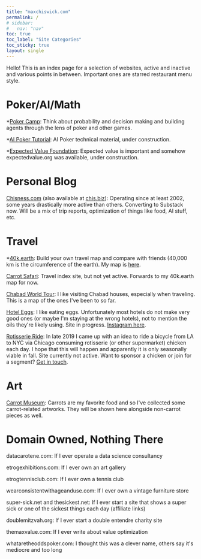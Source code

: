 ```yaml
---
title: "maxchiswick.com"
permalink: /
# sidebar:
#   nav: "nav"
toc: true
toc_label: "Site Categories"
toc_sticky: true
layout: single
---
```

Hello! This is an index page for a selection of websites, active and inactive and various points in between. Important ones are starred restaurant menu style.  

# Poker/AI/Math 

*[Poker Camp](https://poker.camp): Think about probability and decision making and building agents through the lens of poker and other games. 

*[AI Poker Tutorial](https://aipokertutorial.com): AI Poker technical material, under construction.

*[Expected Value Foundation](https://expectedvalue.org): Expected value is important and somehow expectedvalue.org was available, under construction.  

# Personal Blog

[Chisness.com](https://chisness.com) (also available at [chis.biz](https://chis.biz)): Operating since at least 2002, some years drastically more active than others. Converting to Substack now. Will be a mix of trip reports, optimization of things like food, AI stuff, etc. 

# Travel

*[40k.earth](https://40k.earth): Build your own travel map and compare with friends (40,000 km is the circumference of the earth). My map is [here](https://40k.earth/chisness).

[Carrot Safari](https://carrotsafari.com): Travel index site, but not yet active. Forwards to my 40k.earth map for now. 

[Chabad World Tour](https://chabadworldtour.com): I like visiting Chabad houses, especially when traveling. This is a map of the ones I've been to so far. 

[Hotel Eggs](https://hoteleggs.com): I like eating eggs. Unfortunately most hotels do not make very good ones (or maybe I'm staying at the wrong hotels), not to mention the oils they're likely using. Site in progress. [Instagram here](https://instagram.com/hoteleggs).

[Rotisserie Ride](https://rotisserieride.com): In late 2019 I came up with an idea to ride a bicycle from LA to NYC via Chicago consuming rotisserie (or other supermarket) chicken each day. I hope that this will happen and apparently it is only seasonally viable in fall. Site currently not active. Want to sponsor a chicken or join for a segment? [Get in touch](mailto:max.chiswick@gmail.com).

# Art

[Carrot Museum](https://carrotmuseum.org): Carrots are my favorite food and so I've collected some carrot-related artworks. They will be shown here alongside non-carrot pieces as well. 

# Domain Owned, Nothing There

datacarotene.com: If I ever operate a data science consultancy

etrogexhibitions.com: If I ever own an art gallery

etrogtennisclub.com: If I ever own a tennis club

wearconsistentwithageanduse.com: If I ever own a vintage furniture store

super-sick.net and thesickest.net: If I ever start a site that shows a super sick or one of the sickest things each day (affiliate links)

doublemitzvah.org: If I ever start a double entendre charity site

themaxvalue.com: If I ever write about value optimization

whataretheoddspoker.com: I thought this was a clever name, others say it's mediocre and too long